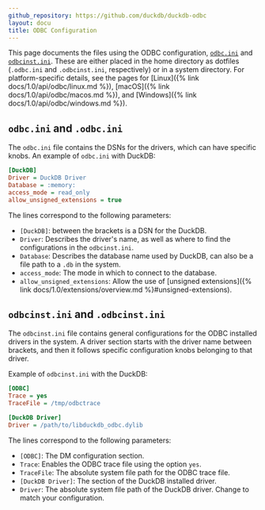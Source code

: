 ```yaml
---
github_repository: https://github.com/duckdb/duckdb-odbc
layout: docu
title: ODBC Configuration
---
```


This page documents the files using the ODBC configuration, [`odbc.ini`](#odbcini-and-odbcini) and [`odbcinst.ini`](#odbcinstini-and-odbcinstini).
These are either placed in the home directory as dotfiles (`.odbc.ini` and `.odbcinst.ini`, respectively) or in a system directory.
For platform-specific details, see the pages for [Linux]({% link docs/1.0/api/odbc/linux.md %}), [macOS]({% link docs/1.0/api/odbc/macos.md %}), and [Windows]({% link docs/1.0/api/odbc/windows.md %}).

## `odbc.ini` and `.odbc.ini`

The `odbc.ini` file contains the DSNs for the drivers, which can have specific knobs.
An example of `odbc.ini` with DuckDB:

```ini
[DuckDB]
Driver = DuckDB Driver
Database = :memory:
access_mode = read_only
allow_unsigned_extensions = true
```

The lines correspond to the following parameters:

* `[DuckDB]`: between the brackets is a DSN for the DuckDB.
* `Driver`: Describes the driver's name, as well as where to find the configurations in the `odbcinst.ini`.
* `Database`: Describes the database name used by DuckDB, can also be a file path to a `.db` in the system.
* `access_mode`: The mode in which to connect to the database.
* `allow_unsigned_extensions`: Allow the use of [unsigned extensions]({% link docs/1.0/extensions/overview.md %}#unsigned-extensions).

## `odbcinst.ini` and `.odbcinst.ini`

The `odbcinst.ini` file contains general configurations for the ODBC installed drivers in the system.
A driver section starts with the driver name between brackets, and then it follows specific configuration knobs belonging to that driver.

Example of `odbcinst.ini` with the DuckDB:

```ini
[ODBC]
Trace = yes
TraceFile = /tmp/odbctrace

[DuckDB Driver]
Driver = /path/to/libduckdb_odbc.dylib
```

The lines correspond to the following parameters:

* `[ODBC]`: The DM configuration section.
* `Trace`: Enables the ODBC trace file using the option `yes`.
* `TraceFile`: The absolute system file path for the ODBC trace file.
* `[DuckDB Driver]`: The section of the DuckDB installed driver.
* `Driver`: The absolute system file path of the DuckDB driver. Change to match your configuration.